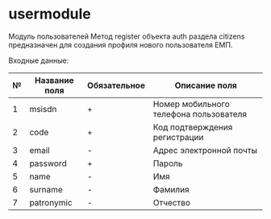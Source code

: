 # usermodule
Модуль пользователей
Метод register объекта auth раздела citizens предназначен для создания профиля нового пользователя ЕМП.

Входные данные:

|№| Название поля| Обязательное| Описание поля|
|---|---|---|---|
|1| msisdn| +| Номер мобильного телефона пользователя|
|2| code| +| Код подтверждения регистрации|
|3| email| -| Адрес электронной почты|
|4| password|+| Пароль|
|5|name|-|Имя|
|6|surname|-|Фамилия|
|7|patronymic|-|Отчество|
